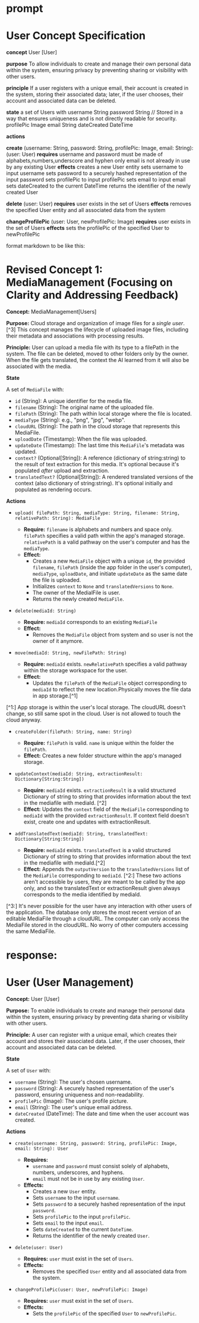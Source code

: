 # prompt

# User Concept Specification

**concept** User \[User]

**purpose** To allow individuals to create and manage their own personal data within the system, ensuring privacy by preventing sharing or visibility with other users.

**principle** If a user registers with a unique email, their account is created in the system, storing their associated data; later, if the user chooses, their account and associated data can be deleted.

**state**
  a set of Users with
    username String
    password String  // Stored in a way that ensures uniqueness and is not directly readable for security.
    profilePic Image
    email String
    dateCreated DateTime

**actions**

  **create** (username: String, password: String, profilePic: Image, email: String): (user: User)
    **requires**
      username and password must be made of alphabets,numbers,underscore and hyphen only
      email is not already in use by any existing User
    **effects**
      creates a new User entity
      sets username to input username
      sets password to a securely hashed representation of the input password
      sets profilePic to input profilePic
      sets email to input email
      sets dateCreated to the current DateTime
      returns the identifier of the newly created User

  **delete** (user: User)
    **requires**
      user exists in the set of Users
    **effects**
      removes the specified User entity and all associated data from the system

  **changeProfilePic** (user: User, newProfilePic: Image)
    **requires**
      user exists in the set of Users
    **effects**
      sets the profilePic of the specified User to newProfilePic

format markdown to be like this:

# Revised Concept 1: MediaManagement (Focusing on Clarity and Addressing Feedback)

**Concept:** MediaManagement\[Users]

**Purpose:** Cloud storage and organization of image files for a *single user*. [^3] This concept manages the lifecycle of uploaded image files, including their metadata and associations with processing results.

**Principle:** User can upload a media file with its type to a filePath in the system. The file can be deleted, moved to other folders only by the owner. When the file gets translated, the context the AI learned from it will also be associated with the media.

**State**

A set of `MediaFile` with:
*   `id` (String): A unique identifier for the media file.
*   `filename` (String): The original name of the uploaded file.
*   `filePath` (String): The path within local storage where the file is located.
*   `mediaType` (String): e.g., "png", "jpg", "webp".
*   `cloudURL` (String): The path in the cloud storage that represents this MediaFile.
*   `uploadDate` (Timestamp): When the file was uploaded.
*   `updateDate` (Timestamp): The last time this `MediaFile`'s metadata was updated.
*   `context?` (Optional[String]): A reference (dictionary of string:string) to the result of text extraction for this media. It's optional because it's populated *after* upload and extraction.
*   `translatedText?` (Optional[String]): A rendered translated versions of the context (also dictionary of string:string). It's optional initially and populated as rendering occurs.

**Actions**

*   `upload( filePath: String, mediaType: String, filename: String, relativePath: String): MediaFile`
    *   **Require:** `filename` is alphabets and numbers and space only. `filePath` specifies a valid path within the app's managed storage. `relativePath` is a valid pathway on the user's computer and has the `mediaType`.
    *   **Effect:**
        *   Creates a new `MediaFile` object with a unique `id`, the provided `filename`, `filePath` (inside the app folder in the user's computer), `mediaType`, `uploadDate`, and initiate `updateDate` as the same date the file is uploaded.
        *   Initializes `context` to `None` and `translatedVersions` to `None`.
        *   The owner of the MedialFile is user.
        *   Returns the newly created `MediaFile`.

*   `delete(mediaId: String)`
    *   **Require:** `mediaId` corresponds to an existing `MediaFile`
    *   **Effect:**
        *   Removes the `MediaFile` object from system and so user is not the owner of it anymore.

*   `move(mediaId: String, newFilePath: String)`
    *   **Require:** `mediaId` exists. `newRelativePath` specifies a valid pathway within the storage workspace for the user.
    *   **Effect:**
        *   Updates the `filePath` of the `MediaFile` object corresponding to `mediaId` to reflect the new location.Physically moves the file data in app storage.[^1]

[^1:] App storage is within the user's local storage. The cloudURL doesn't change, so still same spot in the cloud. User is not allowed to touch the cloud anyway.

*   `createFolder(filePath: String, name: String)`
    *   **Require:** `filePath` is valid. `name` is unique within the folder the `filePath`.
    *   **Effect:** Creates a new folder structure within the app's managed storage.

*   `updateContext(mediaId: String, extractionResult: Dictionary[String:String])`
    *   **Require:** `mediaId` exists. `extractionResult` is a valid structured Dictionary of string to string that provides information about the text in the mediafile with mediaId. [^2]
    *   **Effect:** Updates the `context` field of the `MediaFile` corresponding to `mediaId` with the provided `extractionResult`.
    If context field doesn't exist, create one and updates with extractionResult.

*   `addTranslatedText(mediaId: String, translatedText: Dictionary[String:String])`
    *   **Require:** `mediaId` exists. `translatedText` is a valid structured Dictionary of string to string that provides information about the text in the mediafile with mediaId.[^2]
    *   **Effect:** Appends the `outputVersion` to the `translatedVersions` list of the `MediaFile` corresponding to `mediaId`.
[^2:] These two actions aren't accessible by users, they are meant to be called by the app only, and so the translatedText or extractionResult given always corresponds to the media identified by mediaId.

[^3:] It's never possible for the user have any interaction with other users of the application. The database only stores the most recent version of an editable MediaFile through a cloudURL. The computer can only access the MediaFile stored
in the cloudURL. No worry of other computers accessing the same MediaFile.


# response:

# User (User Management)

**Concept:** User \[User]

**Purpose:** To enable individuals to create and manage their personal data within the system, ensuring privacy by preventing data sharing or visibility with other users.

**Principle:** A user can register with a unique email, which creates their account and stores their associated data. Later, if the user chooses, their account and associated data can be deleted.

**State**

A set of `User` with:

*   `username` (String): The user's chosen username.
*   `password` (String): A securely hashed representation of the user's password, ensuring uniqueness and non-readability.
*   `profilePic` (Image): The user's profile picture.
*   `email` (String): The user's unique email address.
*   `dateCreated` (DateTime): The date and time when the user account was created.

**Actions**

*   `create(username: String, password: String, profilePic: Image, email: String): User`
    *   **Requires:**
        *   `username` and `password` must consist solely of alphabets, numbers, underscores, and hyphens.
        *   `email` must not be in use by any existing `User`.
    *   **Effects:**
        *   Creates a new `User` entity.
        *   Sets `username` to the input `username`.
        *   Sets `password` to a securely hashed representation of the input `password`.
        *   Sets `profilePic` to the input `profilePic`.
        *   Sets `email` to the input `email`.
        *   Sets `dateCreated` to the current `DateTime`.
        *   Returns the identifier of the newly created `User`.

*   `delete(user: User)`
    *   **Requires:** `user` must exist in the set of `Users`.
    *   **Effects:**
        *   Removes the specified `User` entity and all associated data from the system.

*   `changeProfilePic(user: User, newProfilePic: Image)`
    *   **Requires:** `user` must exist in the set of `Users`.
    *   **Effects:**
        *   Sets the `profilePic` of the specified `User` to `newProfilePic`.